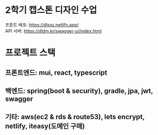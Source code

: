 # 2학기 캡스톤 디자인 수업

프톤트 배포: https://dlsss.netlify.app/   
API 서버: https://dldm.kr/swagger-ui/index.html

# 프로젝트 스택
## 프론트엔드: mui, react, typescript

## 백엔드: spring(boot & security), gradle, jpa, jwt, swagger

## 기타: aws(ec2 & rds & route53), lets encrypt, netlify, iteasy(도메인 구매)

